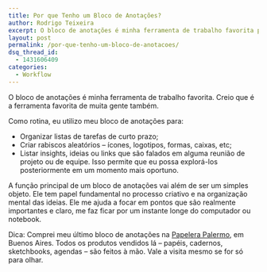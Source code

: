 ```yaml
---
title: Por que Tenho um Bloco de Anotações?
author: Rodrigo Teixeira
excerpt: O bloco de anotações é minha ferramenta de trabalho favorita pois auxilia no processo de organizacão das ideias. Você também possui um?
layout: post
permalink: /por-que-tenho-um-bloco-de-anotacoes/
dsq_thread_id:
  - 1431606409
categories:
  - Workflow
---
```

O bloco de anotações é minha ferramenta de trabalho favorita. Creio que é a ferramenta favorita de muita gente também.

Como rotina, eu utilizo meu bloco de anotações para:

  * Organizar listas de tarefas de curto prazo;
  * Criar rabiscos aleatórios &#8211; ícones, logotipos, formas, caixas, etc;
  * Listar insights, ideias ou links que são falados em alguma reunião de projeto ou de equipe. Isso permite que eu possa explorá-los posteriormente em um momento mais oportuno.

A função principal de um bloco de anotações vai além de ser um simples objeto. Ele tem papel fundamental no processo criativo e na organização mental das ideias. Ele me ajuda a focar em pontos que são realmente importantes e claro, me faz ficar por um instante longe do computador ou notebook.

Dica: Comprei meu último bloco de anotações na [Papelera Palermo][1], em Buenos Aires. Todos os produtos vendidos lá &#8211; papéis, cadernos, sketchbooks, agendas &#8211; são feitos à mão. Vale a visita mesmo se for só para olhar.

 [1]: http://www.papelerapalermo.com/ "Papelera Palermo"